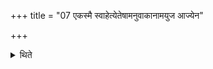 +++
title = "07 एकस्मै स्वाहेत्येतेषामनुवाकानामयुज आज्येन"

+++

<details><summary>थिते</summary>

एकस्मै स्वाहेत्येतेषामनुवाकानामयुज आज्येन युजोऽन्नेन । आज्येनान्ततः ७
</details>

